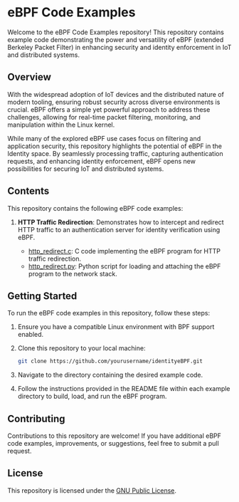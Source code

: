 # eBPF Code Examples

Welcome to the eBPF Code Examples repository! This repository contains example code demonstrating the power and versatility of eBPF (extended Berkeley Packet Filter) in enhancing security and identity enforcement in IoT and distributed systems.

## Overview

With the widespread adoption of IoT devices and the distributed nature of modern tooling, ensuring robust security across diverse environments is crucial. eBPF offers a simple yet powerful approach to address these challenges, allowing for real-time packet filtering, monitoring, and manipulation within the Linux kernel.

While many of the explored eBPF use cases focus on filtering and application security, this repository highlights the potential of eBPF in the Identity space. By seamlessly processing traffic, capturing authentication requests, and enhancing identity enforcement, eBPF opens new possibilities for securing IoT and distributed systems.

## Contents

This repository contains the following eBPF code examples:

1. **HTTP Traffic Redirection**: Demonstrates how to intercept and redirect HTTP traffic to an authentication server for identity verification using eBPF.

   - [http_redirect.c](http_redirect.c): C code implementing the eBPF program for HTTP traffic redirection.
   - [http_redirect.py](http_redirect.py): Python script for loading and attaching the eBPF program to the network stack.

## Getting Started

To run the eBPF code examples in this repository, follow these steps:

1. Ensure you have a compatible Linux environment with BPF support enabled.
2. Clone this repository to your local machine:

   ```bash
   git clone https://github.com/yourusername/identityeBPF.git
   ```

3. Navigate to the directory containing the desired example code.
4. Follow the instructions provided in the README file within each example directory to build, load, and run the eBPF program.

## Contributing

Contributions to this repository are welcome! If you have additional eBPF code examples, improvements, or suggestions, feel free to submit a pull request.

## License

This repository is licensed under the [GNU Public License](LICENSE).

